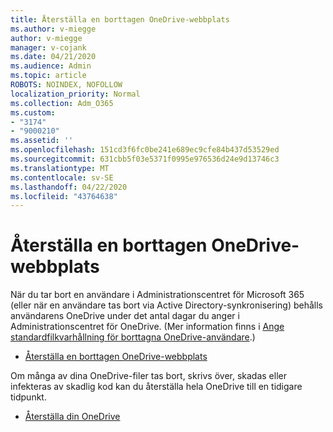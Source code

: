 ```yaml
---
title: Återställa en borttagen OneDrive-webbplats
ms.author: v-miegge
author: v-miegge
manager: v-cojank
ms.date: 04/21/2020
ms.audience: Admin
ms.topic: article
ROBOTS: NOINDEX, NOFOLLOW
localization_priority: Normal
ms.collection: Adm_O365
ms.custom:
- "3174"
- "9000210"
ms.assetid: ''
ms.openlocfilehash: 151cd3f6fc0be241e689ec9cfe84b437d53529ed
ms.sourcegitcommit: 631cbb5f03e5371f0995e976536d24e9d13746c3
ms.translationtype: MT
ms.contentlocale: sv-SE
ms.lasthandoff: 04/22/2020
ms.locfileid: "43764638"
---
```

# <a name="restore-a-deleted-onedrive-site"></a>Återställa en borttagen OneDrive-webbplats

När du tar bort en användare i Administrationscentret för Microsoft 365 (eller när en användare tas bort via Active Directory-synkronisering) behålls användarens OneDrive under det antal dagar du anger i Administrationscentret för OneDrive. (Mer information finns i [Ange standardfilkvarhållning för borttagna OneDrive-användare](https://docs.microsoft.com/onedrive/set-retention).)

* [Återställa en borttagen OneDrive-webbplats](https://docs.microsoft.com/onedrive/restore-deleted-onedrive)

Om många av dina OneDrive-filer tas bort, skrivs över, skadas eller infekteras av skadlig kod kan du återställa hela OneDrive till en tidigare tidpunkt.

* [Återställa din OneDrive](https://support.office.com/article/Restore-your-OneDrive-fa231298-759d-41cf-bcd0-25ac53eb8a15)
